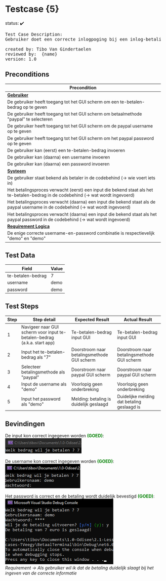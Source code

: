 # Testcase {5}

status: ✔️
<pre>
Test Case Description:
Gebruiker doet een correcte inlogpoging bij een inlog-betalingsmethode (Paypal)

created by: Tibo Van Gindertaelen
reviewed by:  {name}
version: 1.0
</pre>

## Preconditions
| Precondition |
| ------------ |
| <u><b>Gebruiker</b><u/> |
| De gebruiker heeft toegang tot het GUI scherm om een te-betalen-bedrag op te geven |
| De gebruiker heeft toegang tot het GUI scherm om betaalmethode "paypal" te selecteren |
| De gebruiker heeft toegang tot het GUI scherm om de paypal username op te geven |
| De gebruiker heeft toegang tot het GUI scherm om het paypal password op te geven |
| De gebruiker kan (eerst) een te-betalen-bedrag invoeren |
| De gebruiker kan (daarna) een username invoeren |
| De gebruiker kan (daarna) een password invoeren |
| <u><b>Systeem</b><u/> |
| De gebruiker staat bekend als betaler in de codebehind (-> wie voert iets in)  |
| Het betalingsproces verwacht (eerst) een input die bekend staat als het te-betalen-bedrag in de codebehind (-> wat wordt ingevoerd)  |
| Het betalingsproces verwacht (daarna) een input die bekend staat als de paypal username in de codebehind (-> wat wordt ingevoerd)  |
| Het betalingsproces verwacht (daarna) een input die bekend staat als het paypal password in de codebehind (-> wat wordt ingevoerd)  |
| <u><b>Requirement Logica</b><u/> |
| De enige correcte username-en-password combinatie is respectievelijk "demo" en "demo" |


## Test Data
| Field      | Value   |
| ---------- | ------- |
| te-betalen-bedrag | 7 |
| username | demo |
| password | demo |



## Test Steps
| Step | Step detail | Expected Result | Actual Result |
| ---- | ----------- | --------------- | ------------- |
| 1    | Navigeer naar GUI scherm voor input te-betalen-bedrag (a.k.a. start app) | Te-betalen-bedrag input GUI | Te-betalen-bedrag input GUI |
| 2    | Input het te-betalen-bedrag als "7"  | Doorstroom naar betalingsmethode GUI scherm | Doorstroom naar betalingsmethode GUI scherm |
| 3    | Selecteer betalingsmethode als "paypal"  | Doorstroom naar paypal GUI scherm | Doorstroom naar paypal GUI scherm |
| 4    | Input de username als "demo"  | Voorlopig geen onderbreking | Voorlopig geen onderbreking |
| 5    | Input het password als "demo"  | Melding: betaling is duidelijk geslaagd | Duidelijke melding dat betaling geslaagd is |

## Bevindingen

De input kon correct ingegeven worden <span style="color:green; font-weight:bold">(GOED)</span>:</br>
![Alt text](image-6.png)</br>

De username kon correct ingegeven worden <span style="color:green; font-weight:bold">(GOED)</span>:</br>
![Alt text](image-7.png)</br>

Het password is correct en de betaling wordt duidelijk bevestigd <span style="color:green; font-weight:bold">(GOED)</span>:</br>
![Alt text](image-9.png)</br>
<span style="font-style:italic">Requirement -> Als gebruiker wil ik dat de betaling duidelijk slaagt bij het ingeven van de correcte informatie</span>